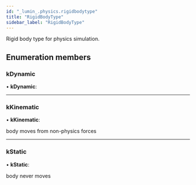 ```yaml
---
id: "_lumin_.physics.rigidbodytype"
title: "RigidBodyType"
sidebar_label: "RigidBodyType"
---
```


Rigid body type for physics simulation.

## Enumeration members

###  kDynamic

• **kDynamic**:

___

###  kKinematic

• **kKinematic**:

body moves from non-physics forces

___

###  kStatic

• **kStatic**:

body never moves
